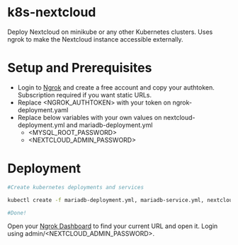 # k8s-nextcloud

Deploy Nextcloud on minikube or any other Kubernetes clusters. Uses ngrok to make the Nextcloud instance accessible externally.

# Setup and Prerequisites

* Login to [Ngrok](https://ngrok.com/) and create a free account and copy your authtoken. Subscription required if you want static URLs.
* Replace <NGROK_AUTHTOKEN> with your token on ngrok-deployment.yaml
* Replace below variables with your own values on nextcloud-deployment.yml and mariadb-deployment.yml
  * <MYSQL_ROOT_PASSWORD>
  * <NEXTCLOUD_ADMIN_PASSWORD>

# Deployment

```bash
#Create kubernetes deployments and services

kubectl create -f mariadb-deployment.yml, mariadb-service.yml, nextcloud-deployment.yml, nextcloud-service.yml, ngrok-deployment.yml, ngrok-service.yml, redis-deployment.yml, redis-service.yml

#Done!
```
Open your [Ngrok Dashboard](https://dashboard.ngrok.com/endpoints/status) to find your current URL and open it. Login using admin/<NEXTCLOUD_ADMIN_PASSWORD>.
